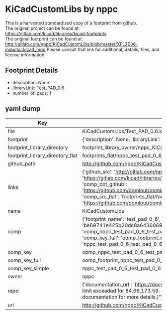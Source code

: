 # KiCadCustomLibs by nppc  
This is a harvested standardized copy of a footprint from github.  
The original project can be found at:  
https://gitlab.com/kicad/libraries/kicad-footprints  
The original footprint can be found at:
http://gitlab.com/nppc/KiCadCustomLibs/blob/master/XFL2006-inductor.kicad_mod
Please consult that link for additional, details, files, and license information.  
## Footprint Details
* description: None  
* libraryLink: Test_PAD_0.6  
* number_of_pads: 1  
## yaml dump  
| Key | Value |  
| --- | --- |  
| file | KiCadCustomLibs/Test_PAD_0.6.kicad_mod |  
| footprint | {'description': None, 'libraryLink': 'Test_PAD_0.6', 'number_of_pads': 1} |  
| footprint_library_directory | footprint_library_owner/nppc_KiCadCustomLibs |  
| footprint_library_directory_flat | footprints_flat/nppc_test_pad_0_6_test_pad_0_6/working |  
| github_path | http://github.com/nppc/KiCadCustomLibs/blob/master/Test_PAD_0.6.kicad_mod |  
| links | {'github_src': 'http://gitlab.com/nppc/KiCadCustomLibs/blob/master/XFL2006-inductor.kicad_mod', 'github_src_repo': 'https://gitlab.com/kicad/libraries/kicad-footprints', 'oomp_bot': 'footprints/nppc_test_pad_0_6_test_pad_0_6/working', 'oomp_bot_github': 'https://github.com/oomlout/oomlout_oomp_footprint_bot/tree/main/footprints/nppc_test_pad_0_6_test_pad_0_6/working', 'oomp_src_flat': 'footprints_flat/footprints_flat/nppc_test_pad_0_6_test_pad_0_6/working', 'oomp_src_flat_github': 'https://github.com/oomlout/oomlout_oomp_footprint_src/tree/main/footprints_flat/nppc_test_pad_0_6_test_pad_0_6/working'} |  
| name | KiCadCustomLibs |  
| oomp | {'footprint_name': 'test_pad_0_6', 'library_name': 'test_pad_0_6_kicad_mod', 'md5': 'be69741e425b20dc8a6436069b85c758', 'md5_10': 'be69741e42', 'md5_5': 'be697', 'md5_6': 'be6974', 'oomp_key': 'oomp_nppc_test_pad_0_6_test_pad_0_6', 'oomp_key_extra': 'oomp_footprint_nppc_test_pad_0_6_test_pad_0_6', 'oomp_key_full': 'oomp_footprint_nppc_test_pad_0_6_test_pad_0_6_be6974', 'oomp_key_simple': 'nppc_test_pad_0_6_test_pad_0_6', 'original_filename': 'KiCadCustomLibs/Test_PAD_0.6.kicad_mod', 'owner_name': 'nppc'} |  
| oomp_key | oomp_nppc_test_pad_0_6_test_pad_0_6 |  
| oomp_key_full | oomp_footprint_nppc_test_pad_0_6_test_pad_0_6 |  
| oomp_key_simple | nppc_test_pad_0_6_test_pad_0_6 |  
| owner | nppc |  
| repo | {'documentation_url': 'https://docs.github.com/rest/overview/resources-in-the-rest-api#rate-limiting', 'message': "API rate limit exceeded for 84.66.173.59. (But here's the good news: Authenticated requests get a higher rate limit. Check out the documentation for more details.)"} |  
| url | http://github.com/nppc/KiCadCustomLibs |  


